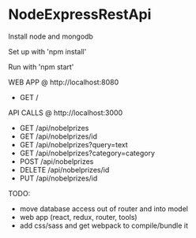 # NodeExpressRestApi

Install node and mongodb

Set up with 'npm install'

Run with 'npm start'

WEB APP @ http://localhost:8080
* GET /

API CALLS @ http://localhost:3000

* GET /api/nobelprizes
* GET /api/nobelprizes/id
* GET /api/nobelprizes?query=text
* GET /api/nobelprizes?category=category
* POST /api/nobelprizes
* DELETE /api/nobelprizes/id
* PUT /api/nobelprizes/id

TODO:

* move database access out of router and into model
* web app (react, redux, router, tools)
* add css/sass and get webpack to compile/bundle it
